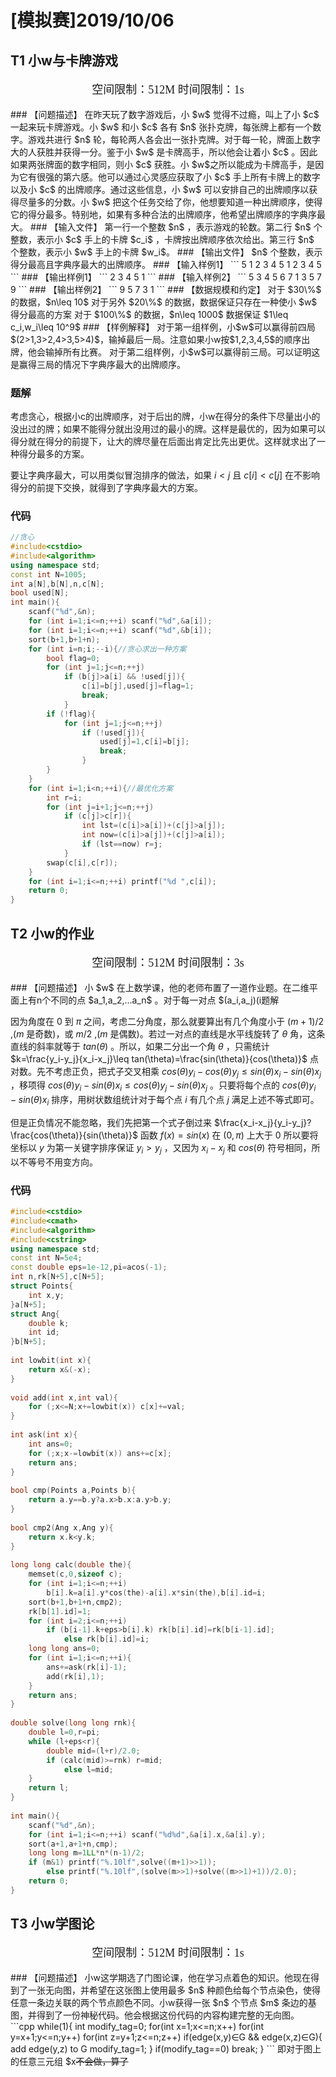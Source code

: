# [模拟赛]2019/10/06

## T1 小w与卡牌游戏

<p style="text-align: center;font-size: 18px;font-family: consolas">空间限制：512M  时间限制：1s</p>
### 【问题描述】
在昨天玩了数字游戏后，小 $w$ 觉得不过瘾，叫上了小 $c$ 一起来玩卡牌游戏。小 $w$ 和小 $c$ 各有 $n$ 张扑克牌，每张牌上都有一个数字。游戏共进行 $n$ 轮，每轮两人各会出一张扑克牌。对于每一轮，牌面上数字大的人获胜并获得一分。鉴于小 $w$ 是卡牌高手，所以他会让着小 $c$ 。因此如果两张牌面的数字相同，则小 $c$ 获胜。小 $w$之所以能成为卡牌高手，是因为它有很强的第六感。他可以通过心灵感应获取了小 $c$ 手上所有卡牌上的数字以及小 $c$ 的出牌顺序。通过这些信息，小 $w$ 可以安排自己的出牌顺序以获得尽量多的分数。小 $w$ 把这个任务交给了你，他想要知道一种出牌顺序，使得它的得分最多。特别地，如果有多种合法的出牌顺序，他希望出牌顺序的字典序最大。
### 【输入文件】
第一行一个整数 $n$ ，表示游戏的轮数。第二行 $n$ 个整数，表示小 $c$ 手上的卡牌 $c_i$ ，卡牌按出牌顺序依次给出。第三行 $n$ 个整数，表示小 $w$ 手上的卡牌 $w_i$。
### 【输出文件】
$n$ 个整数，表示得分最高且字典序最大的出牌顺序。
### 【输入样例1】
```
5
1 2 3 4 5
1 2 3 4 5
```
### 【输出样例1】
```
2 3 4 5 1
```
### 【输入样例2】
```
5
3 4 5 6 7
1 3 5 7 9
```
### 【输出样例2】
```
9 5 7 3 1
```
### 【数据规模和约定】
对于 $30\%$ 的数据，$n\leq 10$
对于另外 $20\%$ 的数据，数据保证只存在一种使小 $w$ 得分最高的方案
对于 $100\%$ 的数据，$n\leq 1000$ 数据保证 $1\leq c_i,w_i\leq 10^9$
### 【样例解释】
对于第一组样例，小$w$可以赢得前四局 $(2>1,3>2,4>3,5>4)$，输掉最后一局。注意如果小w按$1,2,3,4,5$的顺序出牌，他会输掉所有比赛。
对于第二组样例，小$w$可以赢得前三局。可以证明这是赢得三局的情况下字典序最大的出牌顺序。

### 题解

考虑贪心，根据小c的出牌顺序，对于后出的牌，小w在得分的条件下尽量出小的没出过的牌；如果不能得分就出没用过的最小的牌。这样是最优的，因为如果可以得分就在得分的前提下，让大的牌尽量在后面出肯定比先出更优。这样就求出了一种得分最多的方案。

要让字典序最大，可以用类似冒泡排序的做法，如果 $i<j$ 且 $c[i]<c[j]$ 在不影响得分的前提下交换，就得到了字典序最大的方案。

### 代码

```cpp
//贪心
#include<cstdio>
#include<algorithm>
using namespace std;
const int N=1005;
int a[N],b[N],n,c[N];
bool used[N];
int main(){
    scanf("%d",&n);
    for (int i=1;i<=n;++i) scanf("%d",&a[i]);
    for (int i=1;i<=n;++i) scanf("%d",&b[i]);
    sort(b+1,b+1+n);
    for (int i=n;i;--i){//贪心求出一种方案
        bool flag=0;
        for (int j=1;j<=n;++j)
            if (b[j]>a[i] && !used[j]){
                c[i]=b[j],used[j]=flag=1;
                break;
            }
        if (!flag){
            for (int j=1;j<=n;++j)
                if (!used[j]){
                    used[j]=1,c[i]=b[j];
                    break;
                }
        }
    }
    for (int i=1;i<n;++i){//最优化方案
        int r=i;
        for (int j=i+1;j<=n;++j)
            if (c[j]>c[r]){
                int lst=(c[i]>a[i])+(c[j]>a[j]);
                int now=(c[i]>a[j])+(c[j]>a[i]);
                if (lst==now) r=j;
            }
        swap(c[i],c[r]);
    }
    for (int i=1;i<=n;++i) printf("%d ",c[i]);
    return 0;
}
```





## T2 小w的作业
<p style="text-align: center;font-size: 18px;font-family: consolas">空间限制：512M  时间限制：3s</p>
### 【问题描述】
小 $w$ 在上数学课，他的老师布置了一道作业题。在二维平面上有n个不同的点 $a_1,a_2,...a_n$ 。对于每一对点 $(a_i,a_j)(i<j)$ ，都有一条通过 $a_i$ 和 $a_j$ 的直线 $L_{ij}$ 。我们定义 $A_{ij}$ 为从水平线开始逆时针旋转到 $L_{ij}$ 的角度，即 $L_{ij}$ 和水平线的夹角。角度用弧度制表示。根据定义，显然 $0\leq A_{ij}<\pi$ 。对于所有的总共 $n\times (n-1)/2$ 个角度 $A_{ij}$ ，小 $w$ 想要知道它们的中位数。即设 $m=n\times (n-1)/2$ ，若 $m$ 为奇数则小 $w$ 想知道第 $(m+1)/2$ 大的角度，若 $m$ 为偶数则小 $w$ 想知道第 $m/2$ 和 $m/2+1$ 大的角度的平均数。
### 【输入文件】
第一行一个整数 $n$ ，表示点的个数。接下来 $n$ 行，每行两个整数 $x_i,y_i$ ，表示平面上的一个点。
### 【输出文件】
一个小数，即用弧度制表示的角度的中位数。当输出结果与标准输出的相对误差或绝对误差小于$1e-9$，即算正确。
### 【输入样例1】
```
3
0 0
0 1
1 0
```
### 【输出样例1】
```
1.5707963268949
```
### 【输入样例2】
```
3
0 0
1 0
2 0
```
### 【输出样例2】
```
0
```
### 【数据规模和约定】
对于 $40\%$ 的数据，保证 $n\leq 1000$
对于 $100\%$ 的数据，保证 $n\leq 5\times 10^4$
数据保证，$-10^9\leq x_i,y_i\leq 10^9$，任意两个点 $(x_i,y_i)$ 互不相同。

### 题解

因为角度在 $0$ 到 $\pi$ 之间，考虑二分角度，那么就要算出有几个角度小于 $(m+1)/2$ ,($m$ 是奇数)，或 $m/2$ ,($m$ 是偶数)。若过一对点的直线是水平线旋转了 $\theta$ 角，这条直线的斜率就等于 $tan(\theta)$ 。所以，如果二分出一个角 $\theta$ ，只需统计 $k=\frac{y_i-y_j}{x_i-x_j}\leq tan(\theta)=\frac{sin(\theta)}{cos(\theta)}$ 点对数。先不考虑正负，把式子交叉相乘 $cos(\theta)y_i-cos(\theta)y_j \leq sin(\theta)x_i-sin(\theta)x_j$ ，移项得 $cos(\theta)y_i-sin(\theta)x_i\leq cos(\theta)y_j-sin(\theta)x_j$ 。只要将每个点的 $cos(\theta)y_i-sin(\theta)x_i$ 排序，用树状数组统计对于每个点 $i$ 有几个点 $j$ 满足上述不等式即可。

但是正负情况不能忽略，我们先把第一个式子倒过来 $\frac{x_i-x_j}{y_i-y_j}?\frac{cos(\theta)}{sin(\theta)}$ 函数 $f(x)=sin(x)$ 在 $(0,\pi)$ 上大于 $0$ 所以要将坐标以 $y$ 为第一关键字排序保证 $y_i>y_j$ ，又因为 $x_i-x_j$ 和 $cos(\theta)$ 符号相同，所以不等号不用变方向。

### 代码

```cpp
#include<cstdio>
#include<cmath>
#include<algorithm>
#include<cstring>
using namespace std;
const int N=5e4;
const double eps=1e-12,pi=acos(-1);
int n,rk[N+5],c[N+5];
struct Points{
    int x,y;
}a[N+5];
struct Ang{
    double k;
    int id;
}b[N+5];
 
int lowbit(int x){
    return x&(-x);
}
 
void add(int x,int val){
    for (;x<=N;x+=lowbit(x)) c[x]+=val;
}
 
int ask(int x){
    int ans=0;
    for (;x;x-=lowbit(x)) ans+=c[x];
    return ans;
}
 
bool cmp(Points a,Points b){
    return a.y==b.y?a.x>b.x:a.y>b.y;
}
 
bool cmp2(Ang x,Ang y){
    return x.k<y.k;
}
 
long long calc(double the){
    memset(c,0,sizeof c);
    for (int i=1;i<=n;++i)
        b[i].k=a[i].y*cos(the)-a[i].x*sin(the),b[i].id=i;
    sort(b+1,b+1+n,cmp2);
    rk[b[1].id]=1;
    for (int i=2;i<=n;++i)
        if (b[i-1].k+eps>b[i].k) rk[b[i].id]=rk[b[i-1].id];
            else rk[b[i].id]=i;
    long long ans=0;
    for (int i=1;i<=n;++i){
        ans+=ask(rk[i]-1);
        add(rk[i],1);
    }
    return ans;
}
 
double solve(long long rnk){
    double l=0,r=pi;
    while (l+eps<r){
        double mid=(l+r)/2.0;
        if (calc(mid)>=rnk) r=mid;
            else l=mid;
    }
    return l;
}
 
int main(){
    scanf("%d",&n);
    for (int i=1;i<=n;++i) scanf("%d%d",&a[i].x,&a[i].y);
    sort(a+1,a+1+n,cmp);
    long long m=1LL*n*(n-1)/2;
    if (m&1) printf("%.10lf",solve((m+1)>>1));
        else printf("%.10lf",(solve(m>>1)+solve((m>>1)+1))/2.0);
    return 0;
}
```

## T3  小w学图论
<p style="text-align: center;font-size: 18px;font-family: consolas">空间限制：512M  时间限制：1s</p>
### 【问题描述】
小w这学期选了门图论课，他在学习点着色的知识。他现在得到了一张无向图，并希望在这张图上使用最多 $n$ 种颜色给每个节点染色，使得任意一条边关联的两个节点颜色不同。小w获得一张 $n$ 个节点 $m$ 条边的基图，并得到了一份神秘代码。他会根据这份代码的内容构建完整的无向图。
```cpp
while(1){
	int modify_tag=0;
	for(int x=1;x<=n;x++)
		for(int y=x+1;y<=n;y++)
			for(int z=y+1;z<=n;z++)
			if(edge(x,y)∈G && edge(x,z)∈G){
				add edge(y,z) to G
				modify_tag=1;
			}
	if(modify_tag==0) break;
}
```
即对于图上的任意三元组 $x<y<z$，若 $(x,y)$，$(x,z)$ 在图中则在图上加上一条 $(y,z)$ 的边，直至无法加边为止。小w想要知道使用 $n$ 种颜色给这张基图生成的完整无向图的染色方案数。小w太菜了，他无力解决这个难题，于是只好把它交给了你。
### 【输入文件】
第一行两个整数 $n，m$，表示点数和边数。接下来 $m$ 行，每行两个整数 $u,v(1\leq u,v\leq n)$，表示基图中存在 $(u,v)$ 这条边。
### 【输出文件】
一个整数，表示染色的方案数。鉴于答案可能很大，请输出方案数对 $998244353$ 取模的结果。
### 【输入样例1】
```
5 5
1 3
1 4
2 5
3 2
4 5
```
### 【输出样例1】
```
540
```
### 【数据规模和约定】
对于 $20\%$ 的数据，保证 $n\leq 5,m\leq n\times (n-1)/2$
对于 $60\%$ 的数据，保证 $n\leq 1000,m\leq 2000$
对于 $100\%$ 的数据，保证 $n\leq 10^5,m\leq 2\times 10^5$
数据保证初始图联通，无重边无自环

~~不会做，算了~~